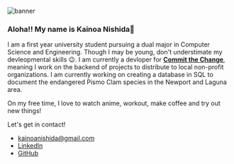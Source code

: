 ![banner](https://user-images.githubusercontent.com/115957335/206072714-e651260c-ce98-4a7b-865b-7b0ee1ed0b9e.png)

<h3 align="left">Aloha!! My name is Kainoa Nishida👋</h3> 

I am a first year university student pursuing a dual major in Computer Science and Engineering. Though I may be young, don't understimate my devleopmental skills 😉. I am currently a devloper for **[Commit the Change][committhechange]**, meaning I work on the backend of projects to distribute to local non-profit organizations. I am currently working on creating a database in SQL to document the endangered Pismo Clam species in the Newport and Laguna area.

On my free time, I love to watch anime, workout, make coffee and try out new things!

Let's get in contact!
- kainoanishida@gmail.com
- [LinkedIn][linkedin]
- [GitHub][github]

[linkedin]: https://www.linkedin.com/in/kainoa-nishida-308b68253/
[github]: https://github.com/KainoaNishida
[committhechange]: https://ctc-uci.com/



